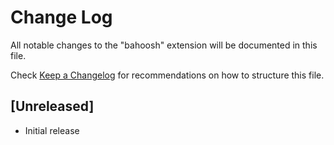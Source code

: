 # Change Log
All notable changes to the "bahoosh" extension will be documented in this file.

Check [Keep a Changelog](http://keepachangelog.com/) for recommendations on how to structure this file.

## [Unreleased]
- Initial release